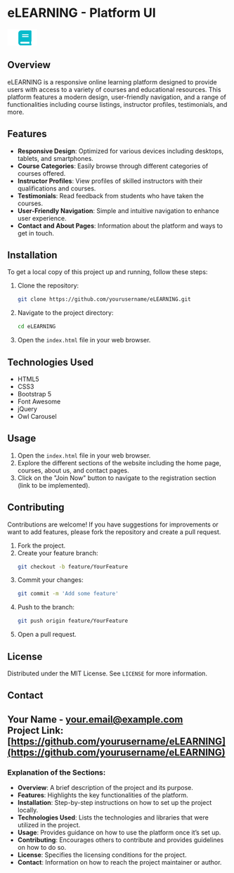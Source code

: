 





# eLEARNING -  Platform UI

![eLEARNING Logo](img/logo.png)

## Overview

eLEARNING is a responsive online learning platform designed to provide users with access to a variety of courses and educational resources. This platform features a modern design, user-friendly navigation, and a range of functionalities including course listings, instructor profiles, testimonials, and more.

## Features

- **Responsive Design**: Optimized for various devices including desktops, tablets, and smartphones.
- **Course Categories**: Easily browse through different categories of courses offered.
- **Instructor Profiles**: View profiles of skilled instructors with their qualifications and courses.
- **Testimonials**: Read feedback from students who have taken the courses.
- **User-Friendly Navigation**: Simple and intuitive navigation to enhance user experience.
- **Contact and About Pages**: Information about the platform and ways to get in touch.

## Installation

To get a local copy of this project up and running, follow these steps:

1. Clone the repository:
   ```bash
   git clone https://github.com/yourusername/eLEARNING.git
   ```
2. Navigate to the project directory:
   ```bash
   cd eLEARNING
   ```
3. Open the `index.html` file in your web browser.

## Technologies Used

- HTML5
- CSS3
- Bootstrap 5
- Font Awesome
- jQuery
- Owl Carousel

## Usage

1. Open the `index.html` file in your web browser.
2. Explore the different sections of the website including the home page, courses, about us, and contact pages.
3. Click on the "Join Now" button to navigate to the registration section (link to be implemented).

## Contributing

Contributions are welcome! If you have suggestions for improvements or want to add features, please fork the repository and create a pull request.

1. Fork the project.
2. Create your feature branch:
   ```bash
   git checkout -b feature/YourFeature
   ```
3. Commit your changes:
   ```bash
   git commit -m 'Add some feature'
   ```
4. Push to the branch:
   ```bash
   git push origin feature/YourFeature
   ```
5. Open a pull request.

## License

Distributed under the MIT License. See `LICENSE` for more information.

## Contact

Your Name - [your.email@example.com](mailto:your.email@example.com)  
Project Link: [https://github.com/yourusername/eLEARNING](https://github.com/yourusername/eLEARNING)
---
### Explanation of the Sections:

- **Overview**: A brief description of the project and its purpose.
- **Features**: Highlights the key functionalities of the platform.
- **Installation**: Step-by-step instructions on how to set up the project locally.
- **Technologies Used**: Lists the technologies and libraries that were utilized in the project.
- **Usage**: Provides guidance on how to use the platform once it’s set up.
- **Contributing**: Encourages others to contribute and provides guidelines on how to do so.
- **License**: Specifies the licensing conditions for the project.
- **Contact**: Information on how to reach the project maintainer or author.

